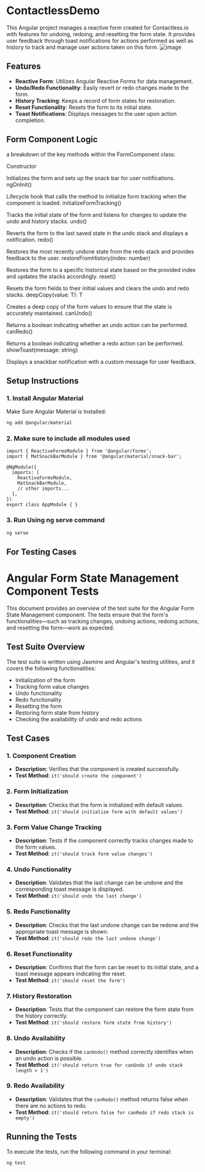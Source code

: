 # ContactlessDemo
This Angular project manages a reactive form created for Contactless.io with features for undoing, redoing, and resetting the form state. It provides user feedback through toast notifications for actions performed as well as history to track and manage user actions taken on this form.
![image](https://github.com/user-attachments/assets/e60a6972-93b5-4f23-a9bb-f99370e0b9be)

## Features

- **Reactive Form**: Utilizes Angular Reactive Forms for data management.
- **Undo/Redo Functionality**: Easily revert or redo changes made to the form.
- **History Tracking**: Keeps a record of form states for restoration.
- **Reset Functionality**: Resets the form to its initial state.
- **Toast Notifications**: Displays messages to the user upon action completion.



## Form Component Logic
a breakdown of the key methods within the FormComponent class:

Constructor

Initializes the form and sets up the snack bar for user notifications.
ngOnInit()

Lifecycle hook that calls the method to initialize form tracking when the component is loaded.
initializeFormTracking()

Tracks the initial state of the form and listens for changes to update the undo and history stacks.
undo()

Reverts the form to the last saved state in the undo stack and displays a notification.
redo()

Restores the most recently undone state from the redo stack and provides feedback to the user.
restoreFromHistory(index: number)

Restores the form to a specific historical state based on the provided index and updates the stacks accordingly.
reset()

Resets the form fields to their initial values and clears the undo and redo stacks.
deepCopy<T>(value: T): T

Creates a deep copy of the form values to ensure that the state is accurately maintained.
canUndo()

Returns a boolean indicating whether an undo action can be performed.
canRedo()

Returns a boolean indicating whether a redo action can be performed.
showToast(message: string)

Displays a snackbar notification with a custom message for user feedback.

## Setup Instructions

### 1. Install Angular Material

Make Sure Angular Material is Installed:

```bash
ng add @angular/material
```
### 2. Make sure to include all modules used

```angular2html
import { ReactiveFormsModule } from '@angular/forms';
import { MatSnackBarModule } from '@angular/material/snack-bar';

@NgModule({
  imports: [
    ReactiveFormsModule,
    MatSnackBarModule,
    // other imports...
  ],
})
export class AppModule { }
```

### 3. Run Using ng serve command
```bash
ng serve
```

## For Testing Cases

# Angular Form State Management Component Tests

This document provides an overview of the test suite for the Angular Form State Management component. The tests ensure that the form's functionalities—such as tracking changes, undoing actions, redoing actions, and resetting the form—work as expected.

## Test Suite Overview

The test suite is written using Jasmine and Angular's testing utilities, and it covers the following functionalities:

- Initialization of the form
- Tracking form value changes
- Undo functionality
- Redo functionality
- Resetting the form
- Restoring form state from history
- Checking the availability of undo and redo actions

## Test Cases

### 1. Component Creation
- **Description**: Verifies that the component is created successfully.
- **Test Method**: `it('should create the component')`

### 2. Form Initialization
- **Description**: Checks that the form is initialized with default values.
- **Test Method**: `it('should initialize form with default values')`

### 3. Form Value Change Tracking
- **Description**: Tests if the component correctly tracks changes made to the form values.
- **Test Method**: `it('should track form value changes')`

### 4. Undo Functionality
- **Description**: Validates that the last change can be undone and the corresponding toast message is displayed.
- **Test Method**: `it('should undo the last change')`

### 5. Redo Functionality
- **Description**: Checks that the last undone change can be redone and the appropriate toast message is shown.
- **Test Method**: `it('should redo the last undone change')`

### 6. Reset Functionality
- **Description**: Confirms that the form can be reset to its initial state, and a toast message appears indicating the reset.
- **Test Method**: `it('should reset the form')`

### 7. History Restoration
- **Description**: Tests that the component can restore the form state from the history correctly.
- **Test Method**: `it('should restore form state from history')`

### 8. Undo Availability
- **Description**: Checks if the `canUndo()` method correctly identifies when an undo action is possible.
- **Test Method**: `it('should return true for canUndo if undo stack length > 1')`

### 9. Redo Availability
- **Description**: Validates that the `canRedo()` method returns false when there are no actions to redo.
- **Test Method**: `it('should return false for canRedo if redo stack is empty')`

## Running the Tests

To execute the tests, run the following command in your terminal:

```bash
ng test
